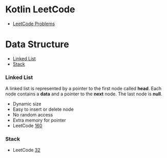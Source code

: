 # Kotlin LeetCode

- [LeetCode Problems](https://leetcode.com/problemset/all/)

# Data Structure
- [Linked List](#linked-list)
- [Stack](#stack)

### Linked List
A linked list is represented by a pointer to the first node called **head**.
Each node contains a **data** and a pointer to the **next** node. 
The last node is **null**.
- Dynamic size
- Easy to insert or delete node
- No random access
- Extra memory for pointer
- LeetCode
[160](https://leetcode.com/problems/intersection-of-two-linked-lists/#/description)

### Stack

- LeetCode
[32](https://leetcode.com/problems/longest-valid-parentheses/#/description)
